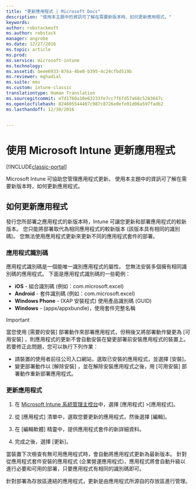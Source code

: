 ```yaml
---
title: "更新應用程式 | Microsoft Docs"
description: "使用本主題中的資訊可了解在需要新版本時，如何更新應用程式。"
keywords: 
author: robstackmsft
ms.author: robstack
manager: angrobe
ms.date: 12/27/2016
ms.topic: article
ms.prod: 
ms.service: microsoft-intune
ms.technology: 
ms.assetid: beee6933-876a-4be0-b395-4c24cfbd519b
ms.reviewer: mghadial
ms.suite: ems
ms.custom: intune-classic
translationtype: Human Translation
ms.sourcegitcommit: e7d1760a10e63233fe7cc7f6fd57a68c5283647c
ms.openlocfilehash: 824605544487c987c8726e0efe91d06a597fadb2
ms.lasthandoff: 12/30/2016


---
```


# <a name="update-apps-using-microsoft-intune"></a>使用 Microsoft Intune 更新應用程式

[!INCLUDE[classic-portal](../includes/classic-portal.md)]

Microsoft Intune 可協助您管理應用程式更新。 使用本主題中的資訊可了解在需要新版本時，如何更新應用程式。

## <a name="how-to-update-apps"></a>如何更新應用程式
發行您所部署之應用程式的新版本時，Intune 可讓您更新和部署應用程式的較新版本。 您只能將部署取代為相同應用程式的較新版本 (該版本具有相同的識別碼)。 您無法使用應用程式更新來更新不同的應用程式套件的部署。

### <a name="app-identifiers"></a>應用程式識別碼
應用程式識別碼是一個能唯一識別應用程式的屬性。 您無法安裝多個擁有相同識別碼的應用程式。 下面是應用程式識別碼的一些範例：

- **iOS** - 組合識別碼 (例如：com.microsoft.excel)
- **Android** - 套件識別碼 (例如：com.microsoft.excel)
- **Windows Phone** - (XAP 安裝程式) 使用產品識別碼 (GUID)
- **Windows** - (appx/appxbundle)，使用套件完整名稱



> [!IMPORTANT]
> 當您使用 [需要的安裝]  部署動作來部署應用程式，但稍後又將部署動作變更為 [可用安裝] ，則應用程式的更新不會自動安裝在變更部署前安裝應用程式的裝置上。 若要修正此問題，您可以執行下列作業：
>
> -   請裝置的使用者前往公司入口網站，選取已安裝的應用程式，並選擇 [安裝]。
> -   變更部署動作以 [解除安裝] ，並在解除安裝應用程式之後，用 [可用安裝] 部署動作重新部署應用程式。

### <a name="to-update-an-app"></a>更新應用程式

1.  在 [Microsoft Intune 系統管理主控台](https://manage.microsoft.com)中，選擇 [應用程式] &gt;[應用程式]。

2.  從 [應用程式] 清單中，選取您要更新的應用程式，然後選擇 [編輯]。

3.  在 [編輯軟體]  精靈中，提供應用程式套件的新詳細資料。

4.  完成之後，選擇 [更新]。

當裝置下次檢查有無可用應用程式時，會自動將應用程式更新為最新版本。
針對從應用程式套件安裝的應用程式 (企業營運應用程式)，應用程式將會自動升級以進行必要和可用的部署，只要應用程式有相同的識別碼即可。

針對部署為存放區連結的應用程式，更新是由應用程式所源自的存放區進行管理。

